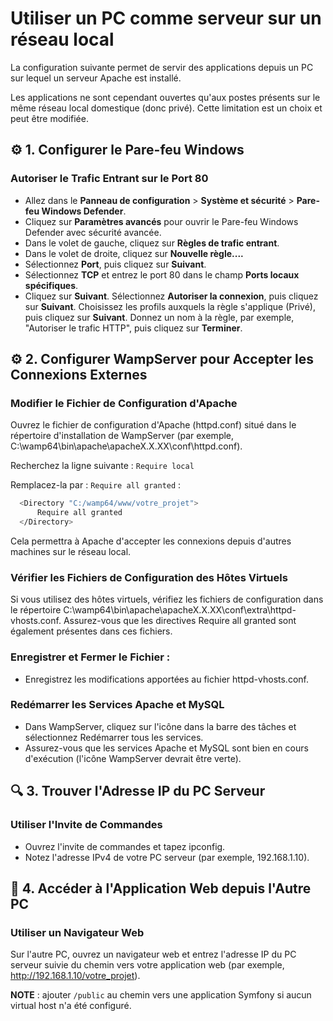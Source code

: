 # Utiliser un PC comme serveur sur un réseau local

La configuration suivante permet de servir des applications depuis un PC sur lequel un serveur Apache est installé.

Les applications ne sont cependant ouvertes qu'aux postes présents sur le même réseau local domestique (donc privé).
Cette limitation est un choix et peut être modifiée.

## ⚙️ 1. Configurer le Pare-feu Windows

### Autoriser le Trafic Entrant sur le Port 80

- Allez dans le **Panneau de configuration** > **Système et sécurité** > **Pare-feu Windows Defender**.
- Cliquez sur **Paramètres avancés** pour ouvrir le Pare-feu Windows Defender avec sécurité avancée.
- Dans le volet de gauche, cliquez sur **Règles de trafic entrant**.
- Dans le volet de droite, cliquez sur **Nouvelle règle....**
- Sélectionnez **Port**, puis cliquez sur **Suivant**.
- Sélectionnez **TCP** et entrez le port 80 dans le champ **Ports locaux spécifiques**.
- Cliquez sur **Suivant**.
Sélectionnez **Autoriser la connexion**, puis cliquez sur **Suivant**.
Choisissez les profils auxquels la règle s'applique (Privé), puis cliquez sur **Suivant**.
Donnez un nom à la règle, par exemple, "Autoriser le trafic HTTP", puis cliquez sur **Terminer**.

## ⚙️ 2. Configurer WampServer pour Accepter les Connexions Externes

### Modifier le Fichier de Configuration d'Apache

Ouvrez le fichier de configuration d'Apache (httpd.conf) situé dans le répertoire d'installation de WampServer (par exemple, C:\wamp64\bin\apache\apacheX.X.XX\conf\httpd.conf).

Recherchez la ligne suivante : `Require local`

Remplacez-la par : `Require all granted` :

```bash
  <Directory "C:/wamp64/www/votre_projet">
      Require all granted
  </Directory>
```

Cela permettra à Apache d'accepter les connexions depuis d'autres machines sur le réseau local.

### Vérifier les Fichiers de Configuration des Hôtes Virtuels

Si vous utilisez des hôtes virtuels, vérifiez les fichiers de configuration dans le répertoire C:\wamp64\bin\apache\apacheX.X.XX\conf\extra\httpd-vhosts.conf.
Assurez-vous que les directives Require all granted sont également présentes dans ces fichiers.

### Enregistrer et Fermer le Fichier :

- Enregistrez les modifications apportées au fichier httpd-vhosts.conf.

### Redémarrer les Services Apache et MySQL

- Dans WampServer, cliquez sur l'icône dans la barre des tâches et sélectionnez Redémarrer tous les services.
- Assurez-vous que les services Apache et MySQL sont bien en cours d'exécution (l'icône WampServer devrait être verte).

## 🔍 3. Trouver l'Adresse IP du PC Serveur

### Utiliser l'Invite de Commandes

- Ouvrez l'invite de commandes et tapez ipconfig.
- Notez l'adresse IPv4 de votre PC serveur (par exemple, 192.168.1.10).

## 🎯 4. Accéder à l'Application Web depuis l'Autre PC

### Utiliser un Navigateur Web

Sur l'autre PC, ouvrez un navigateur web et entrez l'adresse IP du PC serveur suivie du chemin vers votre application web (par exemple, http://192.168.1.10/votre_projet).

**NOTE** : ajouter `/public` au chemin vers une application Symfony si aucun virtual host n'a été configuré.
